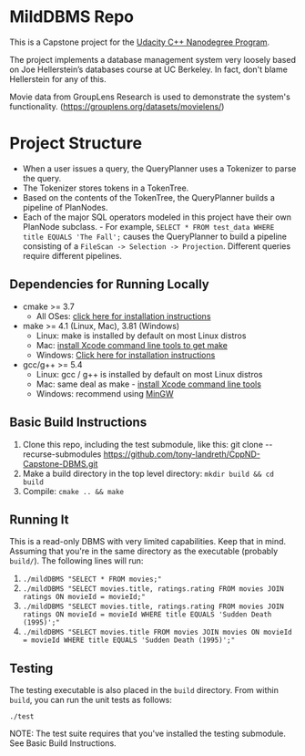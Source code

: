# MildDBMS Repo

This is a Capstone project for the [Udacity C++ Nanodegree Program](https://www.udacity.com/course/c-plus-plus-nanodegree--nd213).

The project implements a database management system very loosely based on Joe Hellerstein’s databases course at UC Berkeley.
In fact, don't blame Hellerstein for any of this.

Movie data from GroupLens Research is used to demonstrate the system's functionality. (https://grouplens.org/datasets/movielens/)

# Project Structure  

- When a user issues a query, the QueryPlanner uses a Tokenizer to parse the query.  
- The Tokenizer stores tokens in a TokenTree.  
- Based on the contents of the TokenTree, the QueryPlanner builds a pipeline of PlanNodes.  
- Each of the major SQL operators modeled in this project have their own PlanNode subclass.  - For example, `SELECT * FROM test_data WHERE title EQUALS 'The Fall';` causes the QueryPlanner
  to build a pipeline consisting of a `FileScan -> Selection -> Projection`. Different queries require different pipelines.  

## Dependencies for Running Locally
* cmake >= 3.7
  * All OSes: [click here for installation instructions](https://cmake.org/install/)
* make >= 4.1 (Linux, Mac), 3.81 (Windows)
  * Linux: make is installed by default on most Linux distros
  * Mac: [install Xcode command line tools to get make](https://developer.apple.com/xcode/features/)
  * Windows: [Click here for installation instructions](http://gnuwin32.sourceforge.net/packages/make.htm)
* gcc/g++ >= 5.4
  * Linux: gcc / g++ is installed by default on most Linux distros
  * Mac: same deal as make - [install Xcode command line tools](https://developer.apple.com/xcode/features/)
  * Windows: recommend using [MinGW](http://www.mingw.org/)


## Basic Build Instructions

1. Clone this repo, including the test submodule, like this: git clone --recurse-submodules https://github.com/tony-landreth/CppND-Capstone-DBMS.git
2. Make a build directory in the top level directory: `mkdir build && cd build`  
3. Compile: `cmake .. && make`

## Running It
This is a read-only DBMS with very limited capabilities. Keep that in mind.
Assuming that you're in the same directory as the executable (probably `build/`). The following lines will run:
1. `./mildDBMS "SELECT * FROM movies;"`  
2. `./mildDBMS "SELECT movies.title, ratings.rating FROM movies JOIN ratings ON movieId = movieId;"`  
3. `./mildDBMS "SELECT movies.title, ratings.rating FROM movies JOIN ratings ON movieId = movieId WHERE title EQUALS 'Sudden Death (1995)';"`  
4. `./mildDBMS "SELECT movies.title FROM movies JOIN movies ON movieId = movieId WHERE title EQUALS 'Sudden Death (1995)';"`  

## Testing

The testing executable is also placed in the `build` directory. From within `build`, you can run the unit tests as follows:
```
./test
```
NOTE: The test suite requires that you've installed the testing submodule. See Basic Build Instructions.
